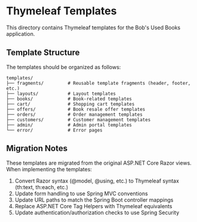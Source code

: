 # Thymeleaf Templates

This directory contains Thymeleaf templates for the Bob's Used Books application.

## Template Structure

The templates should be organized as follows:

```
templates/
├── fragments/         # Reusable template fragments (header, footer, etc.)
├── layouts/           # Layout templates
├── books/             # Book-related templates
├── cart/              # Shopping cart templates
├── offers/            # Book resale offer templates
├── orders/            # Order management templates
├── customers/         # Customer management templates
├── admin/             # Admin portal templates
└── error/             # Error pages
```

## Migration Notes

These templates are migrated from the original ASP.NET Core Razor views. When implementing the templates:

1. Convert Razor syntax (@model, @using, etc.) to Thymeleaf syntax (th:text, th:each, etc.)
2. Update form handling to use Spring MVC conventions
3. Update URL paths to match the Spring Boot controller mappings
4. Replace ASP.NET Core Tag Helpers with Thymeleaf equivalents
5. Update authentication/authorization checks to use Spring Security
